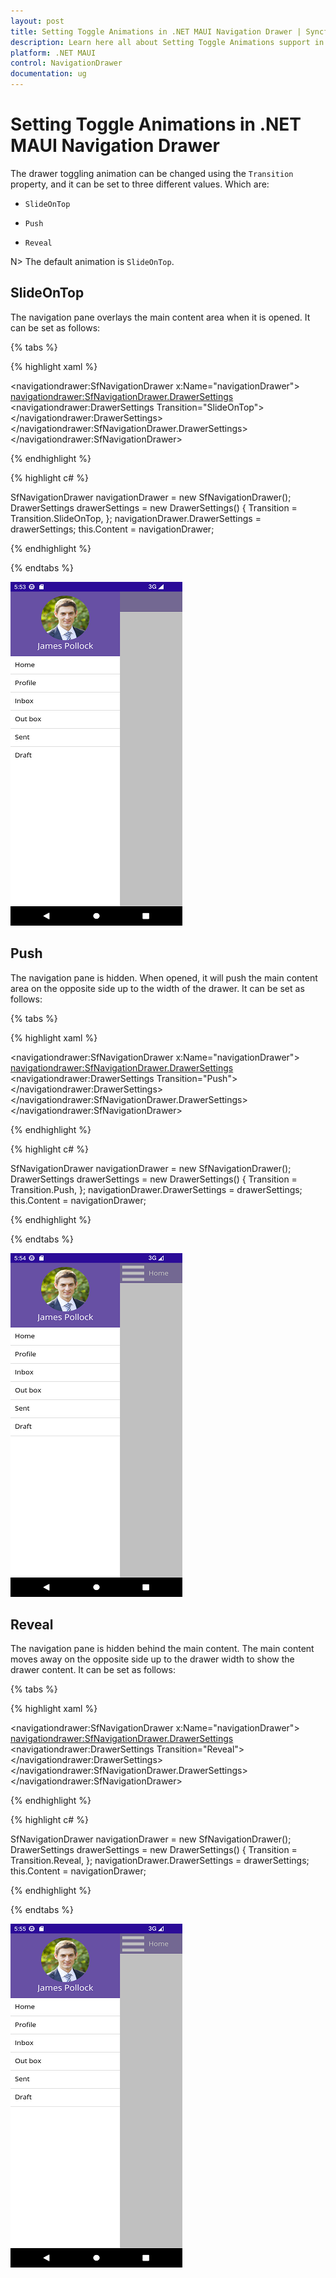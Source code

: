 ```yaml
---
layout: post
title: Setting Toggle Animations in .NET MAUI Navigation Drawer | Syncfusion
description: Learn here all about Setting Toggle Animations support in Syncfusion .NET MAUI Navigation Drawer (SfNavigationDrawer) control and more.
platform: .NET MAUI
control: NavigationDrawer
documentation: ug
---
```

# Setting Toggle Animations in .NET MAUI Navigation Drawer

The drawer toggling animation can be changed using the `Transition` property, and it can be set to three different values. Which are:

* `SlideOnTop`

* `Push`

* `Reveal`

N> The default animation is `SlideOnTop`.

## SlideOnTop

The navigation pane overlays the main content area when it is opened. It can be set as follows:

{% tabs %}

{% highlight xaml %}

<navigationdrawer:SfNavigationDrawer x:Name="navigationDrawer">
    <navigationdrawer:SfNavigationDrawer.DrawerSettings>
        <navigationdrawer:DrawerSettings Transition="SlideOnTop">
        </navigationdrawer:DrawerSettings>
    </navigationdrawer:SfNavigationDrawer.DrawerSettings>
</navigationdrawer:SfNavigationDrawer>
	
{% endhighlight %}	
	
{% highlight c# %} 

SfNavigationDrawer navigationDrawer = new SfNavigationDrawer();
DrawerSettings drawerSettings = new DrawerSettings()
{
    Transition = Transition.SlideOnTop,
};
navigationDrawer.DrawerSettings = drawerSettings;
this.Content = navigationDrawer;

{% endhighlight %}

{% endtabs %}

![SlideOnTop](Images/drawer-animation/slideontop_animation.png)

## Push

The navigation pane is hidden. When opened, it will push the main content area on the opposite side up to the width of the drawer. It can be set as follows:

{% tabs %}	

{% highlight xaml %}

<navigationdrawer:SfNavigationDrawer x:Name="navigationDrawer">
    <navigationdrawer:SfNavigationDrawer.DrawerSettings>
        <navigationdrawer:DrawerSettings Transition="Push">
        </navigationdrawer:DrawerSettings>
    </navigationdrawer:SfNavigationDrawer.DrawerSettings>
</navigationdrawer:SfNavigationDrawer>

{% endhighlight %}
	
{% highlight c# %} 

SfNavigationDrawer navigationDrawer = new SfNavigationDrawer();
DrawerSettings drawerSettings = new DrawerSettings()
{
    Transition = Transition.Push,
};
navigationDrawer.DrawerSettings = drawerSettings;
this.Content = navigationDrawer;

{% endhighlight %}

{% endtabs %}

![Push](Images/drawer-animation/push_animation.png)

## Reveal

The navigation pane is hidden behind the main content. The main content moves away on the opposite side up to the drawer width to show the drawer content. It can be set as follows:

{% tabs %}

{% highlight xaml %}

<navigationdrawer:SfNavigationDrawer x:Name="navigationDrawer">
    <navigationdrawer:SfNavigationDrawer.DrawerSettings>
        <navigationdrawer:DrawerSettings Transition="Reveal">
        </navigationdrawer:DrawerSettings>
    </navigationdrawer:SfNavigationDrawer.DrawerSettings>
</navigationdrawer:SfNavigationDrawer>
	
{% endhighlight %}	
	
{% highlight c# %} 

SfNavigationDrawer navigationDrawer = new SfNavigationDrawer();
DrawerSettings drawerSettings = new DrawerSettings()
{
    Transition = Transition.Reveal,
};
navigationDrawer.DrawerSettings = drawerSettings;
this.Content = navigationDrawer;

{% endhighlight %}

{% endtabs %}

![Reveal](Images/drawer-animation/reveal_animation.png)
